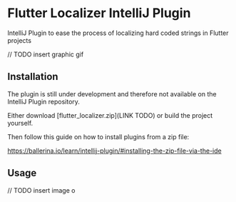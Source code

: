 
# Flutter Localizer IntelliJ Plugin

IntelliJ Plugin to ease the process of localizing hard coded strings in Flutter projects

// TODO insert graphic gif


## Installation

The plugin is still under development and therefore not available on the IntelliJ Plugin repository.

Either download [flutter_localizer.zip](LINK TODO) or build the project yourself.

Then follow this guide on how to install plugins from a zip file:

https://ballerina.io/learn/intellij-plugin/#installing-the-zip-file-via-the-ide


## Usage

// TODO insert image o



